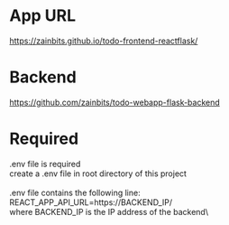 # App URL
https://zainbits.github.io/todo-frontend-reactflask/

# Backend
https://github.com/zainbits/todo-webapp-flask-backend

# Required
.env file is required\
create a .env file in root directory of this project\
\
.env file contains the following line:\
REACT_APP_API_URL=https://BACKEND_IP/\
where BACKEND_IP is the IP address of the backend\